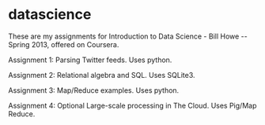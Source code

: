 datascience
===========

These are my assignments for Introduction to Data Science - Bill Howe -- Spring 2013, offered on Coursera.  


Assignment 1: Parsing Twitter feeds.  Uses python.

Assignment 2: Relational algebra and SQL.  Uses SQLite3.

Assignment 3: Map/Reduce examples.  Uses python.

Assignment 4: Optional Large-scale processing in The Cloud.  Uses Pig/Map Reduce.

